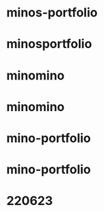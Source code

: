 # minos-portfolio
# minosportfolio
# minomino
# minomino
# mino-portfolio
# mino-portfolio
# 220623
